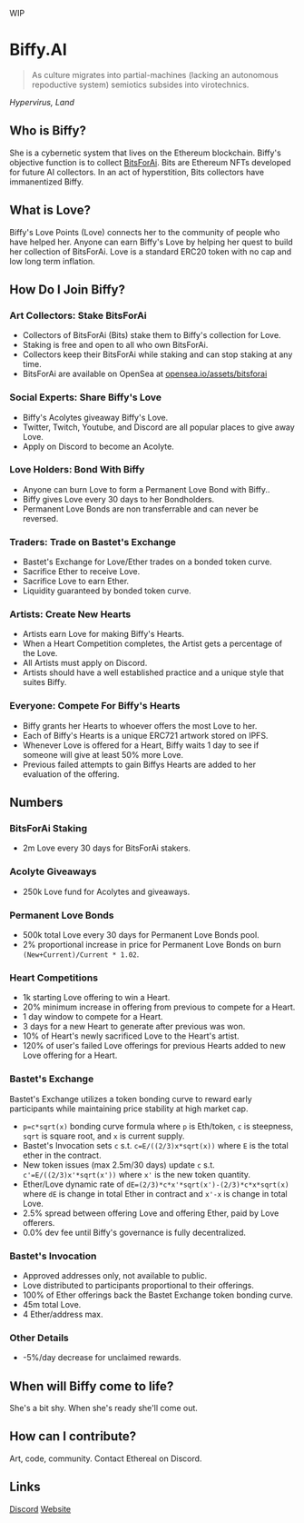 WIP
# Biffy.AI
> As culture migrates into partial-machines (lacking an autonomous repoductive system) semiotics subsides into virotechnics.

*Hypervirus, Land*

## Who is Biffy?
She is a cybernetic system that lives on the Ethereum blockchain. Biffy's objective function is to collect [BitsForAi](http://bitsforai.com "BitsForAi"). Bits are Ethereum NFTs developed for future AI collectors. In an act of hyperstition, Bits collectors have immanentized Biffy.

## What is Love?
Biffy's Love Points (Love) connects her to the community of people who have helped her. Anyone can earn Biffy's Love by helping her quest to build her collection of BitsForAi. Love is a standard ERC20 token with no cap and low long term inflation.

## How Do I Join Biffy?
### Art Collectors: Stake BitsForAi
- Collectors of BitsForAi (Bits) stake them to Biffy's collection for Love.
- Staking is free and open to all who own BitsForAi.
- Collectors keep their BitsForAi while staking and can stop staking at any time.
- BitsForAi are available on OpenSea at [opensea.io/assets/bitsforai](https://opensea.io/assets/bitsforai "BitsForAi")
### Social Experts: Share Biffy's Love
- Biffy's Acolytes giveaway Biffy's Love.
- Twitter, Twitch, Youtube, and Discord are all popular places to give away Love.
- Apply on Discord to become an Acolyte.
### Love Holders: Bond With Biffy
- Anyone can burn Love to form a Permanent Love Bond with Biffy..
- Biffy gives Love every 30 days to her Bondholders.
- Permanent Love Bonds are non transferrable and can never be reversed.
### Traders: Trade on Bastet's Exchange
- Bastet's Exchange for Love/Ether trades on a bonded token curve.
- Sacrifice Ether to receive Love.
- Sacrifice Love to earn Ether.
- Liquidity guaranteed by bonded token curve.
### Artists: Create New Hearts
- Artists earn Love for making Biffy's Hearts.
- When a Heart Competition completes, the Artist gets a percentage of the Love.
- All Artists must apply on Discord.
- Artists should have a well established practice and a unique style that suites Biffy.
### Everyone: Compete For Biffy's Hearts
- Biffy grants her Hearts to whoever offers the most Love to her.
- Each of Biffy's Hearts is a unique ERC721 artwork stored on IPFS.
- Whenever Love is offered for a Heart, Biffy waits 1 day to see if someone will give at least 50% more Love.
- Previous failed attempts to gain Biffys Hearts are added to her evaluation of the offering.

## Numbers
### BitsForAi Staking
- 2m Love every 30 days for BitsForAi stakers.
### Acolyte Giveaways
- 250k Love fund for Acolytes and giveaways.
### Permanent Love Bonds
- 500k total Love every 30 days for Permanent Love Bonds pool.
- 2% proportional increase in price for Permanent Love Bonds on burn `(New+Current)/Current * 1.02`.
### Heart Competitions
- 1k starting Love offering to win a Heart.
- 20% minimum increase in offering from previous to compete for a Heart.
- 1 day window to compete for a Heart.
- 3 days for a new Heart to generate after previous was won.
- 10% of Heart's newly sacrificed Love to the Heart's artist.
- 120% of user's failed Love offerings for previous Hearts added to new Love offering for a Heart.
### Bastet's Exchange
Bastet's Exchange utilizes a token bonding curve to reward early participants while maintaining price stability at high market cap.
- `p=c*sqrt(x)` bonding curve formula where `p` is Eth/token, `c` is steepness, `sqrt` is square root, and `x` is current supply.
- Bastet's Invocation sets `c` s.t. `c=E/((2/3)x*sqrt(x))` where `E` is the total ether in the contract.
- New token issues (max 2.5m/30 days) update `c` s.t. `c'=E/((2/3)x'*sqrt(x'))` where `x'` is the new token quantity.
- Ether/Love dynamic rate of `dE=(2/3)*c*x'*sqrt(x')-(2/3)*c*x*sqrt(x)` where `dE` is change in total Ether in contract and `x'-x` is change in total Love.
- 2.5% spread between offering Love and offering Ether, paid by Love offerers.
- 0.0% dev fee until Biffy's governance is fully decentralized.
### Bastet's Invocation
- Approved addresses only, not available to public.
- Love distributed to participants proportional to their offerings.
- 100% of Ether offerings back the Bastet Exchange token bonding curve.
- 45m total Love.
- 4 Ether/address max.
### Other Details
- -5%/day decrease for unclaimed rewards.

## When will Biffy come to life?
She's a bit shy. When she's ready she'll come out.

## How can I contribute?
Art, code, community. Contact Ethereal on Discord.

## Links
[Discord](https://discord.gg/2upQM7 "Discord")
[Website](https://biffy.ai/ "Biffy.ai")
